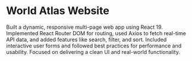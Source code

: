 # World Atlas Website
Built a dynamic, responsive multi-page web app using React 19. Implemented React Router DOM for routing, used Axios to fetch real-time API data, and added features like search, filter, and sort. Included interactive user forms and followed best practices for performance and usability. Focused on delivering a clean UI and real-world functionality.
